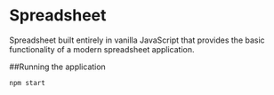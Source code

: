 # Spreadsheet

Spreadsheet built entirely in vanilla JavaScript that provides the basic functionality of a modern spreadsheet application.

##Running the application
```
npm start
```
